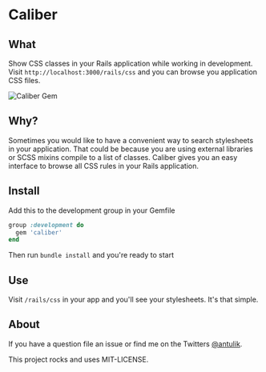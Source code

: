 # Caliber

## What

Show CSS classes in your Rails application while working in development. Visit `http://localhost:3000/rails/css` and you can browse you application CSS files.

![Caliber Gem](http://cl.ly/image/3Y0z1B411C1G/Image%202014-03-09%20at%209.00.46%20pm.png)


## Why?

Sometimes you would like to have a convenient way to search stylesheets in your application. That could be because you are using external libraries or SCSS mixins compile to a list of classes. Caliber gives you an easy interface to browse all CSS rules in your Rails application.

## Install

Add this to the development group in your Gemfile

```ruby
group :development do
  gem 'caliber'
end
```

Then run `bundle install` and you're ready to start

## Use

Visit `/rails/css` in your app and you'll see your stylesheets. It's that simple.


## About

If you have a question file an issue or find me on the Twitters [@antulik](http://twitter.com/antulik).

This project rocks and uses MIT-LICENSE.
